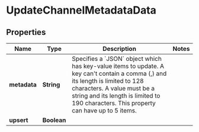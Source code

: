 

# UpdateChannelMetadataData


## Properties

| Name | Type | Description | Notes |
|------------ | ------------- | ------------- | -------------|
|**metadata** | **String** | Specifies a &#x60;JSON&#x60; object which has key-value items to update. A key can&#39;t contain a comma (,) and its length is limited to 128 characters. A value must be a string and its length is limited to 190 characters. This property can have up to 5 items. |  |
|**upsert** | **Boolean** |  |  |



